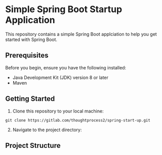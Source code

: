 # Simple Spring Boot Startup Application

This repository contains a simple Spring Boot applciation to help you get started with Spring Boot. 

## Prerequisites 

Before you begin, ensure you have the following installed: 

* Java Development Kit (JDK) version 8 or later
* Maven

## Getting Started 

1. Clone this repository to your local machine: 

`git clone https://gitlab.com/thoughtprocess2/spring-start-up.git`

2. Navigate to the project directory: 

## Project Structure
